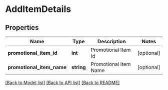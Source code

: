 # AddItemDetails

## Properties
Name | Type | Description | Notes
------------ | ------------- | ------------- | -------------
**promotional_item_id** | **int** | Promotional Item Id | [optional] 
**promotional_item_name** | **string** | Promotional Item Name | [optional] 

[[Back to Model list]](../README.md#documentation-for-models) [[Back to API list]](../README.md#documentation-for-api-endpoints) [[Back to README]](../README.md)


